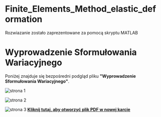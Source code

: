 # Finite_Elements_Method_elastic_deformation
Rozwiazanie zostało zaprezentowane za pomocą skryptu MATLAB
# Wyprowadzenie Sformułowania Wariacyjnego

Poniżej znajduje się bezpośredni podgląd pliku **"Wyprowadzenie Sformułowania Wariacyjnego"**.

![strona 1](images/wyprowadzenie_sformułowania_wariacyjnego-1.png)

![strona 2](images/wyprowadzenie_sformułowania_wariacyjnego-2.png)

![strona 3](images/wyprowadzenie_sformułowania_wariacyjnego-3.png)
[**Kliknij tutaj, aby otworzyć plik PDF w nowej karcie**](./wyprowadzenie_sformułowania_wariacyjnego.pdf)


